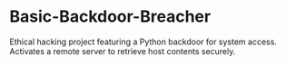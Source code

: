# Basic-Backdoor-Breacher
Ethical hacking project featuring a Python backdoor for system access. Activates a remote server to retrieve host contents securely.

